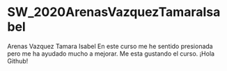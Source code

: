 # SW_2020ArenasVazquezTamaraIsabel
Arenas Vazquez Tamara Isabel   En este curso me he sentido presionada pero me ha ayudado mucho a mejorar. Me esta gustando el curso. ¡Hola Github!                                                                                                                                                           
